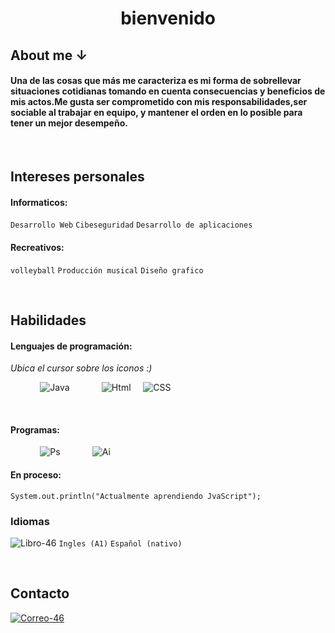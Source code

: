 
<h1 align=center> bienvenido </h1>

## About me ↓

#### Una de las cosas que más me caracteriza es mi forma de sobrellevar situaciones cotidianas tomando en cuenta consecuencias y beneficios de mis actos.Me gusta ser comprometido con mis responsabilidades,ser sociable al trabajar en equipo, y mantener el orden en lo posible para tener un mejor desempeño.

‎ ‎ ‎ ‎ ‎ ‎ ‎ ‎ ‎ ‎ ‎ ‎ 
## Intereses personales
#### Informaticos:
`Desarrollo Web`
`Cibeseguridad`
`Desarrollo de aplicaciones`

#### Recreativos:
`volleyball`
`Producción musical`
`Diseño grafico`

‎ ‎ ‎ ‎ ‎ ‎ ‎ ‎ ‎ ‎ ‎ ‎ 
‎ ‎ ‎ ‎ ‎ ‎ ‎ ‎ ‎ ‎ ‎ ‎ 
## Habilidades
#### Lenguajes de programación:
*Ubica el cursor sobre los iconos :)*

‎ ‎ ‎ ‎ ‎ ‎ ‎ ‎ ‎ ‎ ‎ ‎ 
![Java](https://skillicons.dev/icons?i=java "Java")
‎ ‎ ‎ ‎ ‎ ‎ ‎ ‎ ‎ ‎ ‎ ‎ 
![Html](https://skillicons.dev/icons?i=html "Html")
‎ ‎ ‎ ‎ ‎ ‎ ‎ ‎ ‎ ‎ ‎ ‎ 
![CSS](https://skillicons.dev/icons?i=css "CSS")

‎ ‎ ‎ ‎ 
#### Programas:
‎ ‎ ‎ ‎ ‎ ‎ ‎ ‎ ‎ ‎ ‎ ‎ 
![Ps](https://skillicons.dev/icons?i=ps "PhotoShop")
‎ ‎ ‎ ‎ ‎ ‎ ‎ ‎ ‎ ‎ ‎ ‎ 
![Ai](https://skillicons.dev/icons?i=ai "AdobeIllustrator")
‎ ‎ ‎ ‎ ‎ ‎ ‎ ‎ ‎ ‎ ‎ ‎ 
‎ ‎ ‎ ‎ 
#### En proceso:
~~~
System.out.println("Actualmente aprendiendo JvaScript");
~~~

### Idiomas‎ ‎ ‎ ‎ ‎ ‎ ‎ ‎ ‎ ‎ 
![Libro-46](https://github.com/Devccss/Devccss/assets/149021885/f5b16abc-72f1-45b8-9c2f-53a79e577934) ``Ingles (A1)`` ``Español (nativo)``

‎ ‎ ‎ ‎ ‎ ‎ ‎ ‎ ‎ ‎

## Contacto
[![Correo-46](https://github.com/Devccss/Devccss/assets/149021885/bdc88834-5020-46c5-8afd-38178c467f16)](https://mail.google.com/mail/u/0/#search/deivid.sandoval.cid%40gmail.com)


